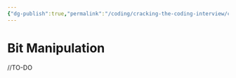 ```yaml
---
{"dg-publish":true,"permalink":"/coding/cracking-the-coding-interview/concepts/4-bit-manipulation/","created":"2023-01-24T23:46:39.984+01:00","updated":"2023-01-24T23:46:39.984+01:00"}
---
```


# Bit Manipulation
//TO-DO